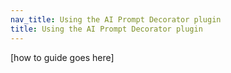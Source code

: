 ```yaml
---
nav_title: Using the AI Prompt Decorator plugin
title: Using the AI Prompt Decorator plugin
---
```


[how to guide goes here]